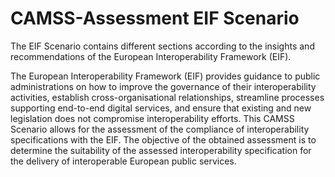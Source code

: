 # CAMSS-Assessment EIF Scenario

The EIF Scenario contains different sections according to the insights and recommendations of the European Interoperability Framework (EIF).

The European Interoperability Framework (EIF) provides guidance to public administrations on how to improve the governance of their interoperability activities, establish cross-organisational relationships, streamline processes supporting end-to-end digital services, and ensure that existing and new legislation does not compromise interoperability efforts. This CAMSS Scenario allows for the assessment of the compliance of interoperability specifications with the EIF. The objective of the obtained assessment is to determine the suitability of the assessed interoperability specification for the delivery of interoperable European public services.
